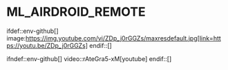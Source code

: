 # ML_AIRDROID_REMOTE

<p align="center">
</p>

ifdef::env-github[]
image:https://img.youtube.com/vi/ZDp_j0rGGZs/maxresdefault.jpg[link=https://youtu.be/ZDp_j0rGGZs]
endif::[]

ifndef::env-github[]
video::rAteGra5-xM[youtube]
endif::[]
